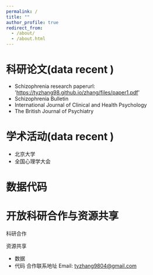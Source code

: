 ```yaml
---
permalink: /
title: ""
author_profile: true
redirect_from: 
  - /about/
  - /about.html
---
```

科研论文(data recent )
======
- Schizophrenia research 
paperurl: 'https://tyzhang98.github.io/zhang/files/paper1.pdf'
- Schizophrenia Bulletin 
- International Journal of Clinical and Health Psychology
- The British Journal of Psychiatry

学术活动(data recent )
======

- 北京大学
- 全国心理学大会

数据代码
======

开放科研合作与资源共享
======
科研合作

资源共享
- 数据
- 代码
合作联系地址 Email: tyzhang9804@gmail.com